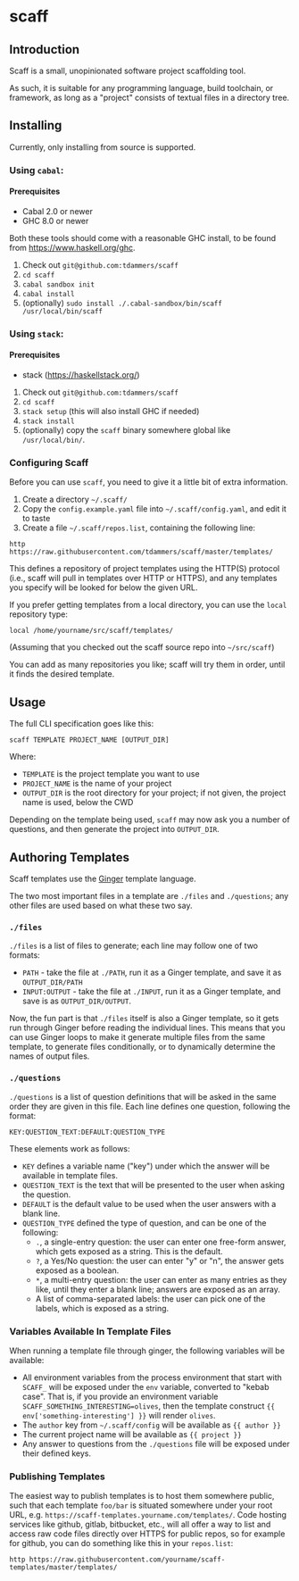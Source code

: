 # scaff

## Introduction

Scaff is a small, unopinionated software project scaffolding tool.

As such, it is suitable for any programming language, build toolchain, or
framework, as long as a "project" consists of textual files in a directory
tree.

## Installing

Currently, only installing from source is supported.

### Using `cabal`:

#### Prerequisites

- Cabal 2.0 or newer
- GHC 8.0 or newer

Both these tools should come with a reasonable GHC install, to be found from
https://www.haskell.org/ghc.

1. Check out `git@github.com:tdammers/scaff`
2. `cd scaff`
3. `cabal sandbox init`
4. `cabal install`
5. (optionally) `sudo install ./.cabal-sandbox/bin/scaff /usr/local/bin/scaff`

### Using `stack`:

#### Prerequisites

- stack (https://haskellstack.org/)

1. Check out `git@github.com:tdammers/scaff`
2. `cd scaff`
3. `stack setup` (this will also install GHC if needed)
4. `stack install`
5. (optionally) copy the `scaff` binary somewhere global like
   `/usr/local/bin/`.

### Configuring Scaff

Before you can use `scaff`, you need to give it a little bit of extra
information.

1. Create a directory `~/.scaff/`
2. Copy the `config.example.yaml` file into `~/.scaff/config.yaml`, and edit it
   to taste
3. Create a file `~/.scaff/repos.list`, containing the following line:

```
http https://raw.githubusercontent.com/tdammers/scaff/master/templates/
```

This defines a repository of project templates using the HTTP(S) protocol
(i.e., scaff will pull in templates over HTTP or HTTPS), and any templates you
specify will be looked for below the given URL.

If you prefer getting templates from a local directory, you can use the `local`
repository type:

```
local /home/yourname/src/scaff/templates/
```

(Assuming that you checked out the scaff source repo into `~/src/scaff`)

You can add as many repositories you like; scaff will try them in order, until
it finds the desired template.

## Usage

The full CLI specification goes like this:

    scaff TEMPLATE PROJECT_NAME [OUTPUT_DIR]

Where:

- `TEMPLATE` is the project template you want to use
- `PROJECT_NAME` is the name of your project
- `OUTPUT_DIR` is the root directory for your project; if not given, the
  project name is used, below the CWD

Depending on the template being used, `scaff` may now ask you a number of
questions, and then generate the project into `OUTPUT_DIR`.

## Authoring Templates

Scaff templates use the [Ginger](https://ginger.tobiasdammers.nl/) template
language.

The two most important files in a template are `./files` and `./questions`; any
other files are used based on what these two say.

### `./files`

`./files` is a list of files to generate; each line may follow one of two
formats:

- `PATH` - take the file at `./PATH`, run it as a Ginger template, and
  save it as `OUTPUT_DIR/PATH`
- `INPUT:OUTPUT` - take the file at `./INPUT`, run it as a Ginger template, and
  save is as `OUTPUT_DIR/OUTPUT`.

Now, the fun part is that `./files` itself is also a Ginger template, so it
gets run through Ginger before reading the individual lines. This means that
you can use Ginger loops to make it generate multiple files from the same
template, to generate files conditionally, or to dynamically determine the
names of output files.

### `./questions`

`./questions` is a list of question definitions that will be asked in the same
order they are given in this file. Each line defines one question, following
the format:

`KEY:QUESTION_TEXT:DEFAULT:QUESTION_TYPE`

These elements work as follows:

- `KEY` defines a variable name ("key") under which the answer will be
  available in template files.
- `QUESTION_TEXT` is the text that will be presented to the user when asking
  the question.
- `DEFAULT` is the default value to be used when the user answers with a blank
  line.
- `QUESTION_TYPE` defined the type of question, and can be one of the
  following:
  - `.`, a single-entry question: the user can enter one free-form answer,
    which gets exposed as a string. This is the default.
  - `?`, a Yes/No question: the user can enter "y" or "n", the answer gets
    exposed as a boolean.
  - `*`, a multi-entry question: the user can enter as many entries as they
    like, until they enter a blank line; answers are exposed as an array.
  - A list of comma-separated labels: the user can pick one of the labels,
    which is exposed as a string.

### Variables Available In Template Files

When running a template file through ginger, the following variables will be
available:

- All environment variables from the process environment that start with
  `SCAFF_` will be exposed under the `env` variable, converted to "kebab case".
  That is, if you provide an environment variable
  `SCAFF_SOMETHING_INTERESTING=olives`, then the template construct `{{
  env['something-interesting'] }}` will render `olives`.
- The `author` key from `~/.scaff/config` will be available as `{{ author }}`
- The current project name will be available as `{{ project }}`
- Any answer to questions from the `./questions` file will be exposed under
  their defined keys.

### Publishing Templates

The easiest way to publish templates is to host them somewhere public, such
that each template `foo/bar` is situated somewhere under your root URL, e.g.
`https://scaff-templates.yourname.com/templates/`. Code hosting services like
github, gitlab, bitbucket, etc., will all offer a way to list and access raw
code files directly over HTTPS for public repos, so for example for github, you
can do something like this in your `repos.list`:

    http https://raw.githubusercontent.com/yourname/scaff-templates/master/templates/
